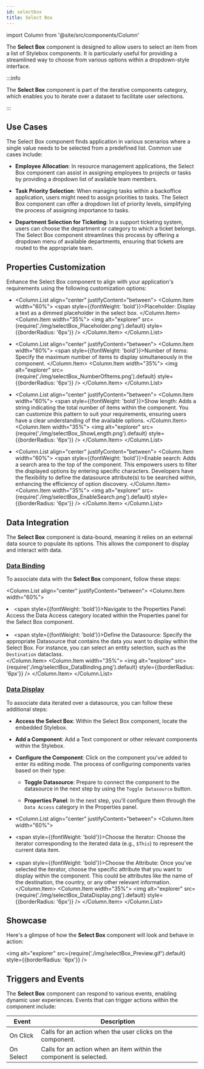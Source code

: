 ```yaml
---
id: selectbox
title: Select Box
---
```

import Column from '@site/src/components/Column'


The **Select Box** component is designed to allow users to select an item from a list of Stylebox components. It is particularly useful for providing a streamlined way to choose from various options within a dropdown-style interface.

:::info 

The **Select Box** component is part of the iterative components category, which enables you to iterate over a dataset to facilitate user selections.

:::

## Use Cases

The Select Box component finds application in various scenarios where a single value needs to be selected from a predefined list. Common use cases include:

- **Employee Allocation**: In resource management applications, the Select Box component can assist in assigning employees to projects or tasks by providing a dropdown list of available team members.

- **Task Priority Selection**: When managing tasks within a backoffice application, users might need to assign priorities to tasks. The Select Box component can offer a dropdown list of priority levels, simplifying the process of assigning importance to tasks.

- **Department Selection for Ticketing**: In a support ticketing system, users can choose the department or category to which a ticket belongs. The Select Box component streamlines this process by offering a dropdown menu of available departments, ensuring that tickets are routed to the appropriate team.

## Properties Customization

Enhance the Select Box component to align with your application's requirements using the following customization options:

- <Column.List align="center" justifyContent="between">
	<Column.Item width="60%">
        <span style={{fontWeight: 'bold'}}>Placeholder</span>: Display a text as a dimmed placeholder in the select box. 
	</Column.Item>
	<Column.Item width="35%">
        <img alt="explorer" src={require('./img/selectBox_Placeholder.png').default} style={{borderRadius: '6px'}} />
	</Column.Item>
</Column.List>

- <Column.List align="center" justifyContent="between">
	<Column.Item width="60%">
        <span style={{fontWeight: 'bold'}}>Number of items</span>: Specify the maximum number of items to display simultaneously in the component.
	</Column.Item>
	<Column.Item width="35%">
        <img alt="explorer" src={require('./img/selectBox_NumberOfItems.png').default} style={{borderRadius: '6px'}} />
	</Column.Item>
</Column.List>

- <Column.List align="center" justifyContent="between">
	<Column.Item width="60%">
        <span style={{fontWeight: 'bold'}}>Show length</span>: Adds a string indicating the total number of items within the component. You can customize this pattern to suit your requirements, ensuring users have a clear understanding of the available options.
	</Column.Item>
	<Column.Item width="35%">
        <img alt="explorer" src={require('./img/selectBox_ShowLength.png').default} style={{borderRadius: '6px'}} />
	</Column.Item>
</Column.List>

- <Column.List align="center" justifyContent="between">
	<Column.Item width="60%">
        <span style={{fontWeight: 'bold'}}>Enable search</span>: Adds a search area to the top of the component. This empowers users to filter the displayed options by entering specific characters. Developers have the flexibility to define the datasource attribute(s) to be searched within, enhancing the efficiency of option discovery.
	</Column.Item>
	<Column.Item width="35%">
        <img alt="explorer" src={require('./img/selectBox_EnableSearch.png').default} style={{borderRadius: '6px'}} />
	</Column.Item>
</Column.List>


## Data Integration

The **Select Box** component is data-bound, meaning it relies on an external data source to populate its options. This allows the component to display and interact with data.

### <u>Data Binding</u>

To associate data with the **Select Box** component, follow these steps:

<Column.List align="center" justifyContent="between">
	<Column.Item width="60%">
        <li><span style={{fontWeight: 'bold'}}>Navigate to the Properties Panel</span>: Access the Data Access category located within the Properties panel for the Select Box component.</li>
        <br/>
        <li><span style={{fontWeight: 'bold'}}>Define the Datasource</span>: Specify the appropriate Datasource that contains the data you want to display within the Select Box. For instance, you can select an entity selection, such as the <code>Destination</code> dataclass.</li>
	</Column.Item>
	<Column.Item width="35%">
        <img alt="explorer" src={require('./img/selectBox_DataBinding.png').default} style={{borderRadius: '6px'}} />
	</Column.Item>
</Column.List>

### <u>Data Display</u>

To associate data iterated over a datasource, you can follow these additional steps:

- **Access the Select Box**: Within the Select Box component, locate the embedded Stylebox.
- **Add a Component**: Add a Text component or other relevant components within the Stylebox.
- **Configure the Component**: Click on the component you've added to enter its editing mode. The process of configuring components varies based on their type:

    - **Toggle Datasource**: Prepare to connect the component to the datasource in the next step by using the `Toggle Datasource` button.

    - **Properties Panel**: In the next step, you'll configure them through the `Data Access` category in the Properties panel. 

- <Column.List align="center" justifyContent="between">
    <Column.Item width="60%">
        <li><span style={{fontWeight: 'bold'}}>Choose the Iterator</span>: Choose the iterator corresponding to the iterated data (e.g., <code>$This</code>) to represent the current data item.</li> <br/>
        <li><span style={{fontWeight: 'bold'}}>Choose the Attribute</span>: Once you've selected the iterator, choose the specific attribute that you want to display within the component. This could be attributes like the name of the destination, the country, or any other relevant information. </li>
    </Column.Item>
    <Column.Item width="35%">
        <img alt="explorer" src={require('./img/selectBox_DataDisplay.png').default} style={{borderRadius: '6px'}} />
    </Column.Item>
</Column.List>


## Showcase

Here's a glimpse of how the **Select Box** component will look and behave in action:

<img alt="explorer" src={require('./img/selectBox_Preview.gif').default} style={{borderRadius: '6px'}} />


## Triggers and Events

The **Select Box** component can respond to various events, enabling dynamic user experiences. Events that can trigger actions within the component include:

|Event|Description|
|---|---|
|On Click| Calls for an action when the user clicks on the component. |
|On Select| Calls for an action when an item within the component is selected. |


